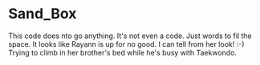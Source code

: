 # Sand_Box

This code does nto go anything. It's not even a code. Just words to fil the space.
It looks like Rayann is up for no good. I can tell from her look! :-) Trying to climb in her brother's bed while he's busy with Taekwondo.
